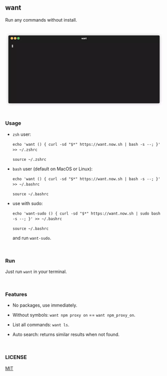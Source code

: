 ## want

Run any commands without install.

<br/>

<img src="demo.webp">

<br/>
<br/>

### Usage

- `zsh` user:

    `echo 'want () { curl -sd "$*" https://want.now.sh | bash -s --; }' >> ~/.zshrc`

    `source ~/.zshrc`

- `bash` user (default on MacOS or Linux):

    `echo 'want () { curl -sd "$*" https://want.now.sh | bash -s --; }' >> ~/.bashrc`

    `source ~/.bashrc`

- use with sudo:

    `echo 'want-sudo () { curl -sd "$*" https://want.now.sh | sudo bash -s --; }' >> ~/.bashrc`

    `source ~/.bashrc`

    and run `want-sudo`.

<br/>

### Run

Just run `want` in your terminal.

<br/>

### Features

 - No packages, use immediately.

 - Without symbols: `want npm proxy on` == `want npm_proxy_on`.

 - List all commands: `want ls`.

 - Auto search: returns similar results when not found.

<br/>


### LICENSE
[MIT](LICENSE)
